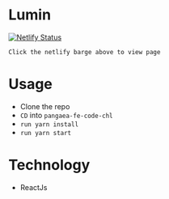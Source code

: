 # Lumin
[![Netlify Status](https://api.netlify.com/api/v1/badges/a8b6224e-930f-4f13-bf4c-e9f1eff9b810/deploy-status)](https://pangaea-code-challenge.netlify.app)

```Click the netlify barge above to view page```

# Usage
* Clone the repo
* `CD` into `pangaea-fe-code-chl`
* `run yarn install`
* `run yarn start`

# Technology
* ReactJs
